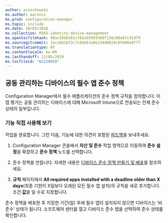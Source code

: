 ```yaml
---
author: aczechowski
ms.author: aaroncz
ms.prod: configuration-manager
ms.topic: include
ms.date: 10/03/2018
ms.collection: M365-identity-device-management
ms.openlocfilehash: 9dacd5bb583c78a165959300f138c08a6fcd1d79
ms.sourcegitcommit: 1bccb61bf3c7c69d51e0e224d0619c8f608e8777
ms.translationtype: HT
ms.contentlocale: ko-KR
ms.lasthandoff: 12/05/2019
ms.locfileid: "62229919"
---
```

## <a name="bkmk_app-compliance"></a> 공동 관리하는 디바이스의 필수 앱 준수 정책
<!--1358196-->

Configuration Manager에서 필수 애플리케이션의 준수 정책 규칙을 정의합니다. 이 앱 평가는 공동 관리하는 디바이스에 대해 Microsoft Intune으로 전송되는 전체 준수 상태의 일부입니다.

### <a name="try-it-out"></a>기능 직접 사용해 보기

작업을 완료합니다. 그런 다음, 기능에 대한 의견이 포함된 [피드백](/sccm/core/understand/find-help#product-feedback)을 보내주세요.

1. Configuration Manager 콘솔에서 **자산 및 준수** 작업 영역으로 이동하여 **준수 설정**을 확장하고 **준수 정책** 노드를 선택합니다.  

2. 준수 정책을 만듭니다. 자세한 내용은 [디바이스 준수 정책 만들기 및 배포](/sccm/mdm/deploy-use/create-compliance-policy)를 참조하세요.  

3. **규칙** 페이지에서 **All required apps installed with a deadline older than X days**(최종 기한이 X일보다 오래된 모든 필수 앱 설치)의 규칙을 새로 추가합니다. 조건 **값**을 일 수로 지정합니다.  

준수 정책을 배포한 후 지정한 기간(일) 후에 필수 앱이 설치되지 않으면 디바이스는 ‘비준수’ 상태가 됩니다.  소프트웨어 센터를 열고 디바이스 준수 탭을 선택하여 준수 상태를 확인합니다.


